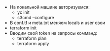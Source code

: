 - На локальной машине авторизуемся:
  - yc init 
  - s3cmd –configure
- В conf.tf и meta.txt меняем locals и user свои 
- terraform init
- Вводим свой token на запросы комманд:
  - terraform plan
  - terraform apply
